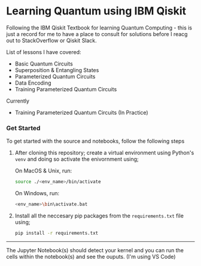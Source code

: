 # Learning Quantum using IBM Qiskit
Following the IBM Qiskit Textbook for learning Quantum Computing - this is just a record for me to have a place to consult for solutions before I reacg out to StackOverflow or Qiskit Slack.

List of lessons I have covered:
- Basic Quantum Circuits
- Superposition & Entangling States
- Parameterized Quantum Circuits
- Data Encoding
- Training Parameterized Quantum Circuits

Currently
- Training Parameterized Quantum Circuits (In Practice)

### __Get Started__
To get started with the source and notebooks, follow the following steps
1. After cloning this repository; create a virtual environment using Python's `venv` and doing so activate the enivornment using; 
   
   On MacOS & Unix, run:
   ```bash
   source ./<env_name>/bin/activate
   ```
   
   On Windows, run:
   ```bash
   <env_name>\bin\activate.bat
   ```
   

2. Install all the neccesary pip packages from the `requirements.txt` file using;
   ```bash
   pip install -r requirements.txt
   ```

--------
The Jupyter Notebook(s) should detect your kernel and you can run the cells within the notebook(s) and see the ouputs. (I'm using VS Code)